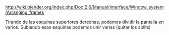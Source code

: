 http://wiki.blender.org/index.php/Doc:2.6/Manual/Interface/Window_system/Arranging_frames

Tirando de las esquinas superiores derechas, podemos dividir la pantalla en varios.
Subiendo esas esquinas podemos unir varias (quitar los splits)
